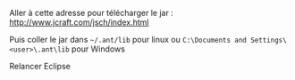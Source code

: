 Aller à cette adresse pour télécharger le jar : http://www.jcraft.com/jsch/index.html 

Puis coller le jar dans `~/.ant/lib` pour linux ou `C:\Documents and Settings\<user>\.ant\lib` pour Windows

Relancer Eclipse

<!-- --- tags: eclipse -->